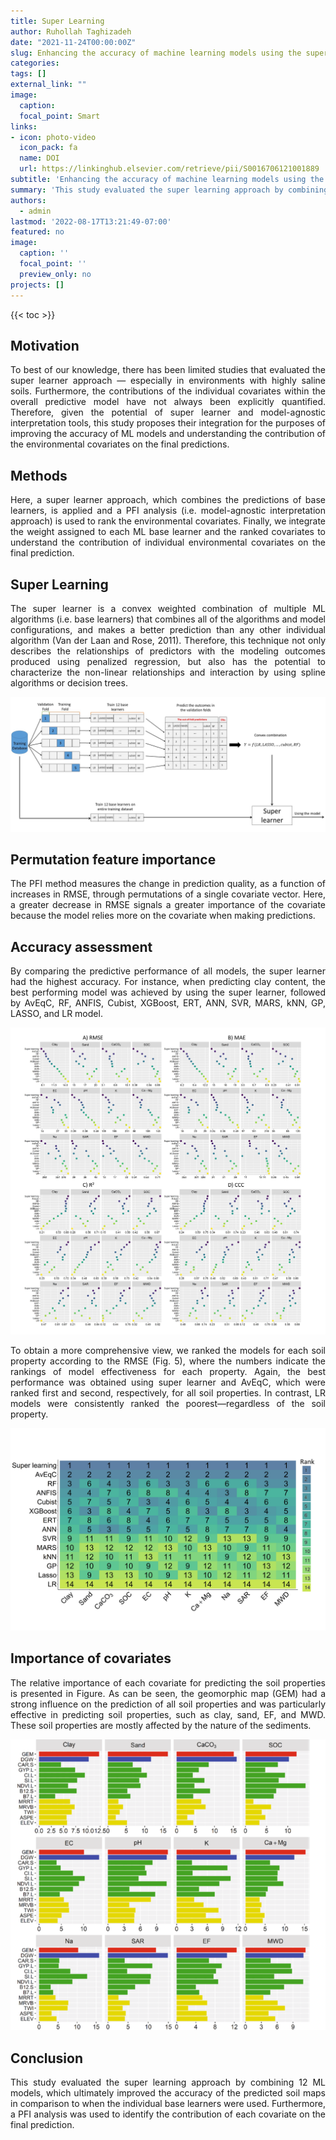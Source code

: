 ```yaml
---
title: Super Learning 
author: Ruhollah Taghizadeh
date: "2021-11-24T00:00:00Z"
slug: Enhancing the accuracy of machine learning models using the super learner technique in digital soil mapping
categories: 
tags: []
external_link: ""
image:
  caption: 
  focal_point: Smart
links:
- icon: photo-video
  icon_pack: fa
  name: DOI
  url: https://linkinghub.elsevier.com/retrieve/pii/S0016706121001889
subtitle: 'Enhancing the accuracy of machine learning models using the super learner technique in digital soil mapping'
summary: 'This study evaluated the super learning approach by combining 12 ML models, which ultimately improved the accuracy of the predicted soil maps in comparison to when the individual base learners were used. Furthermore, a PFI analysis was used to identify the contribution of each covariate on the final prediction.'
authors: 
  - admin
lastmod: '2022-08-17T13:21:49-07:00'
featured: no
image:
  caption: ''
  focal_point: ''
  preview_only: no
projects: []
---
```

{{< toc >}} 

## Motivation
<style>
body {
text-align: justify}
</style>
To best of our knowledge, there has been limited studies that evaluated the super learner approach — especially in environments with highly saline soils. Furthermore, the contributions of the individual covariates within the overall predictive model have not always been explicitly quantified. Therefore, given the potential of super learner and model-agnostic interpretation tools, this study proposes their integration for the purposes of improving the accuracy of ML models and understanding the contribution of the environmental covariates on the final predictions.

## Methods

Here, a super learner approach, which combines the predictions of base learners, is applied and a PFI analysis (i.e. model-agnostic interpretation approach) is used to rank the environmental covariates. Finally, we integrate the weight assigned to each ML base learner and the ranked covariates to understand the contribution of individual environmental covariates on the final prediction.

## Super Learning
The super learner is a convex weighted combination of multiple ML algorithms (i.e. base learners) that combines all of the algorithms and model configurations, and makes a better prediction than any other individual algorithm (Van der Laan and Rose, 2011). Therefore, this technique not only describes the relationships of predictors with the modeling outcomes produced using penalized regression, but also has the potential to characterize the non-linear relationships and interaction by using spline algorithms or decision trees.

![](fig1.png)

## Permutation feature importance
The PFI method measures the change in prediction quality, as a function of increases in RMSE, through permutations of a single covariate vector. Here, a greater decrease in RMSE signals a greater importance of the covariate because the model relies more on the covariate when making predictions.

## Accuracy assessment

By comparing the predictive performance of all models, the super learner had the highest accuracy. For instance, when predicting clay content, the best performing model was achieved by using the super learner, followed by AvEqC, RF, ANFIS, Cubist, XGBoost, ERT, ANN, SVR, MARS, kNN, GP, LASSO, and LR model. 

![](fig2.png)

To obtain a more comprehensive view, we ranked the models for each soil property according to the RMSE (Fig. 5), where the numbers indicate the rankings of model effectiveness for each property. Again, the best performance was obtained using super learner and AvEqC, which were ranked first and second, respectively, for all soil properties. In contrast, LR models were consistently ranked the poorest—regardless of the soil property.

![](fig3.png)

## Importance of covariates

The relative importance of each covariate for predicting the soil properties is presented in Figure. As can be seen, the geomorphic map (GEM) had a strong influence on the prediction of all soil properties and was particularly effective in predicting soil properties, such as clay, sand, EF, and MWD. These soil properties are mostly affected by the nature of the sediments.

![](fig4.png)


## Conclusion

This study evaluated the super learning approach by combining 12 ML models, which ultimately improved the accuracy of the predicted soil maps in comparison to when the individual base learners were used. Furthermore, a PFI analysis was used to identify the contribution of each covariate on the final prediction.

